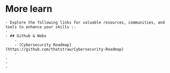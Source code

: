 # More learn
	- Explore the following links for valuable resources, communities, and tools to enhance your skills :-
	-
	- ## Github & Webs
		-
		- [Cybersecurity Roadmap](https://github.com/thatstraw/Cybersecurity-Roadmap)
		-
	-
	-
	-